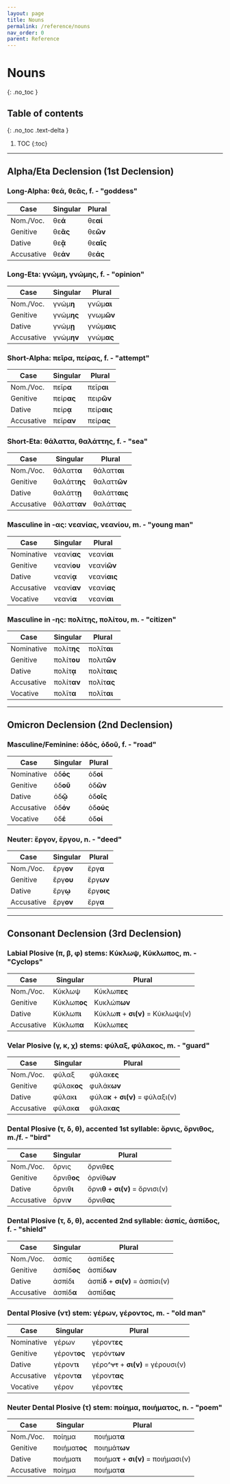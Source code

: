 ```yaml
---
layout: page
title: Nouns
permalink: /reference/nouns
nav_order: 0
parent: Reference
---
```


# Nouns
{: .no_toc }

## Table of contents
{: .no_toc .text-delta }

1. TOC
{:toc}

***

## Alpha/Eta Declension (1st Declension)

### Long-Alpha: θεά, θεᾶς, f. - "goddess"

| Case      | Singular |Plural |
| ----------- | ----------- | ----------- |
| Nom./Voc.    | θε**ά**       | θε**αί**       |
| Genitive   | θε**ᾶς**        | θε**ῶν**       |
| Dative   | θε**ᾷ**        | θε**αῖς**      |
| Accusative   | θε**άν**        | θε**άς**      |

### Long-Eta: γνώμη, γνώμης, f. - "opinion"

| Case      | Singular |Plural |
| ----------- | ----------- | ----------- |
| Nom./Voc.    | γνώμ**η**       | γνῶμ**αι**       |
| Genitive   | γνώμ**ης**        | γνωμ**ῶν**       |
| Dative   | γνώμ**ῃ**        | γνώμ**αις**      |
| Accusative   | γνώμ**ην**        | γνώμ**ας**      |

### Short-Alpha: πεῖρα, πείρας, f. - "attempt"

| Case      | Singular |Plural |
| ----------- | ----------- | ----------- |
| Nom./Voc.    | πεῖρ**α**       | πεῖρ**αι**       |
| Genitive   | πείρ**ας**        | πειρ**ῶν**       |
| Dative   | πείρ**ᾳ**        | πείρ**αις**      |
| Accusative   | πεῖρ**αν**        | πείρ**ας**      |

### Short-Eta: θάλαττα, θαλάττης, f. - "sea"

| Case      | Singular |Plural |
| ----------- | ----------- | ----------- |
| Nom./Voc.    | θάλαττ**α**       | θάλαττ**αι**        |
| Genitive   | θαλάττ**ης**        | θαλαττ**ῶν**       |
| Dative   | θαλάττ**ῃ**         | θαλάττ**αις**      |
| Accusative   | θάλαττ**αν**         | θαλάττ**ας**      |

### Masculine in -ας: νεανίας, νεανίου, m. - "young man"

| Case      | Singular |Plural |
| ----------- | ----------- | ----------- |
| Nominative    | νεανί**ας**       | νεανί**αι**        |
| Genitive   | νεανί**ου**        | νεανί**ῶν**       |
| Dative   | νεανί**ᾳ**         | νεανί**αις**      |
| Accusative   | νεανί**αν**         | νεανί**ας**      |
| Vocative | νεανί**α**  |  νεανί**αι** |

### Masculine in -ης: πολίτης, πολίτου, m. - "citizen"

| Case      | Singular |Plural |
| ----------- | ----------- | ----------- |
| Nominative    | πολίτ**ης**       | πολῖτ**αι**        |
| Genitive   | πολίτ**ου**        | πολιτ**ῶν**       |
| Dative   | πολίτ**ᾳ**         | πολίτ**αις**      |
| Accusative   | πολίτ**αν**         | πολίτ**ας**      |
| Vocative | πολῖτ**α**  |  πολῖτ**αι** |

***

## Omicron Declension (2nd Declension)

### Masculine/Feminine: ὁδός, ὁδοῦ, f. - "road"

| Case      | Singular |Plural |
| ----------- | ----------- | ----------- |
| Nominative    | ὁδ**ός**       | ὁδ**οί**        |
| Genitive   | ὁδ**οῦ**        | ὁδ**ῶν**       |
| Dative   | ὁδ**ῷ**         | ὁδ**οῖς**      |
| Accusative   | ὁδ**όν**         | ὁδ**ούς**      |
| Vocative | ὁδ**έ**  |  ὁδ**οί** |

### Neuter: ἔργον, ἔργου, n. - "deed"

| Case      | Singular |Plural |
| ----------- | ----------- | ----------- |
| Nom./Voc.    | ἔργ**ον**       | ἔργ**α**        |
| Genitive   | ἔργ**ου**        | ἔργ**ων**       |
| Dative   | ἔργ**ῳ**         | ἔργ**οις**      |
| Accusative   | ἔργ**ον**         | ἔργ**α**      |

***

## Consonant Declension (3rd Declension)

### Labial Plosive (π, β, φ) stems: Κύκλωψ, Κύκλωπος, m. - "Cyclops"

| Case      | Singular |Plural |
| ----------- | ----------- | ----------- |
| Nom./Voc.    | Κύκλωψ       | Κύκλωπ**ες**        |
| Genitive   | Κύκλωπ**ος**       | Κυκλώπ**ων**       |
| Dative   | Κύκλωπ**ι**         | Κύκλω**π** + **σι(ν)** = Κύκλωψι(ν)      |
| Accusative   | Κύκλωπ**α**         | Κύκλωπ**ες**     |

### Velar Plosive (γ, κ, χ) stems: φύλαξ, φύλακος, m. - "guard"

| Case      | Singular |Plural |
| ----------- | ----------- | ----------- |
| Nom./Voc.    | φύλαξ       | φύλακ**ες**        |
| Genitive   | φύλακ**ος**       | φυλάκ**ων**       |
| Dative   | φύλακ**ι**         | φύλα**κ** + **σι(ν)** = φύλαξι(ν)      |
| Accusative   | φύλακ**α**         | φύλακ**ας**     |

### Dental Plosive (τ, δ, θ), accented 1st syllable: ὄρνις, ὄρνιθος, m./f. - "bird"

| Case      | Singular |Plural |
| ----------- | ----------- | ----------- |
| Nom./Voc.    | ὄρνις       | ὄρνιθ**ες**        |
| Genitive   | ὄρνιθ**ος**       | ὀρνίθ**ων**       |
| Dative   | ὄρνιθ**ι**         | ὄρνι**θ** + **σι(ν)** = ὄρνισι(ν)      |
| Accusative   | ὄρνι**ν**         | ὄρνιθ**ας**     |

### Dental Plosive (τ, δ, θ), accented 2nd syllable: ἀσπίς, ἀσπίδος, f. - "shield"

| Case      | Singular |Plural |
| ----------- | ----------- | ----------- |
| Nom./Voc.    | ἀσπίς       | ἀσπίδ**ες**        |
| Genitive   | ἀσπίδ**ος**       | ἀσπίδ**ων**       |
| Dative   | ἀσπίδ**ι**         | ἀσπί**δ** + **σι(ν)** = ἀσπίσι(ν)      |
| Accusative   | ἀσπίδ**α**         | ἀσπίδ**ας**     |

### Dental Plosive (ντ) stem: γέρων, γέροντος, m. - "old man"

| Case      | Singular |Plural |
| ----------- | ----------- | ----------- |
| Nominative    | γέρων       | γέροντ**ες**        |
| Genitive   | γέροντ**ος**       | γερόντ**ων**       |
| Dative   | γέροντ**ι**         | γέρo^~~ντ~~ + **σι(ν)** = γέρουσι(ν)      |
| Accusative   | γέροντ**α**         | γέροντ**ας**     |
| Vocative | γέρον | γέροντ**ες** |

### Neuter Dental Plosive (τ) stem: ποίημα, ποιήματος, n. - "poem"

| Case      | Singular |Plural |
| ----------- | ----------- | ----------- |
| Nom./Voc.    | ποίημα       | ποιήματ**α**        |
| Genitive   | ποιήματ**ος**       | ποιημάτ**ων**       |
| Dative   | ποιήματ**ι**         | ποιήμα**τ** + **σι(ν)** = ποιήμασι(ν)      |
| Accusative   | ποίημα         | ποιήματ**α**     |
